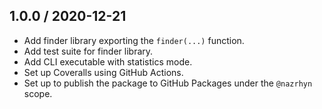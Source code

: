 ## 1.0.0 / 2020-12-21
* Add finder library exporting the `finder(...)` function.
* Add test suite for finder library.
* Add CLI executable with statistics mode.
* Set up Coveralls using GitHub Actions.
* Set up to publish the package to GitHub Packages under the `@nazrhyn` scope.
